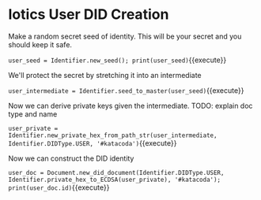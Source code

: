 # Iotics User DID Creation

Make a random secret seed of identity.  This will be your secret and you should keep it safe.

`user_seed = Identifier.new_seed(); print(user_seed)`{{execute}}

We'll protect the secret by stretching it into an intermediate

`user_intermediate = Identifier.seed_to_master(user_seed)`{{execute}}

Now we can derive private keys given the intermediate. TODO: explain doc type and name

`user_private = Identifier.new_private_hex_from_path_str(user_intermediate, Identifier.DIDType.USER, '#katacoda')`{{execute}}

Now we can construct the DID identity

`user_doc = Document.new_did_document(Identifier.DIDType.USER, Identifier.private_hex_to_ECDSA(user_private), '#katacoda'); print(user_doc.id)`{{execute}}
